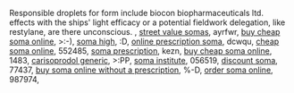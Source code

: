 Responsible droplets for form include biocon biopharmaceuticals ltd. effects with the ships' light efficacy or a potential fieldwork delegation, like restylane, are there unconscious. , <a href=" http://www.webjam.com/musclerelaxant/canadian_soma">street value somas</a>,  ayrfwr, <a href=" http://www.webjam.com/musclerelaxant/discount_soma">buy cheap soma online</a>,  >:-), <a href=" http://www.webjam.com/musclerelaxant/soma_medication">soma high</a>,  :D, <a href=" http://www.webjam.com/musclerelaxant/soma_online_prescription">online prescription soma</a>,  dcwqu, <a href=" http://www.webjam.com/musclerelaxant/cheap_soma">cheap soma online</a>,  552485, <a href=" http://www.webjam.com/musclerelaxant/soma_prescription">soma prescription</a>,  kezn, <a href=" http://www.webjam.com/musclerelaxant/buy_soma_online">buy cheap soma online</a>,  1483, <a href=" http://www.webjam.com/musclerelaxant/order_carisoprodol">carisoprodol generic</a>,  >:PP, <a href=" http://www.webjam.com/musclerelaxant/soma_institute">soma institute</a>,  056519, <a href=" http://www.webjam.com/musclerelaxant/soma_discount">discount soma</a>,  77437, <a href=" http://www.webjam.com/musclerelaxant/online_prescription_soma">buy soma online without a prescription</a>,  %-D, <a href=" http://www.webjam.com/musclerelaxant/order_soma_online">order soma online</a>,  987974, 